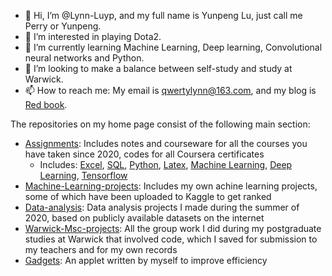 - 👋 Hi, I’m @Lynn-Luyp, and my full name is Yunpeng Lu, just call me Perry or Yunpeng. 
- 👀 I’m interested in playing Dota2.
- 🌱 I’m currently learning Machine Learning, Deep learning, Convolutional neural networks and Python.
- 💞️ I’m looking to make a balance between self-study and study at Warwick.
- 📫 How to reach me: My email is qwertylynn@163.com, and my blog is [Red book](https://www.xiaohongshu.com/user/profile/599e78cf82ec396a8b13b4e4?xhsshare=WeixinSession&appuid=599e78cf82ec396a8b13b4e4&apptime=1659234389).

The repositories on my home page consist of the following main section: 
- [Assignments](https://github.com/Lynn-Luyp/Assignments): Includes notes and courseware for all the courses you have taken since 2020, codes for all Coursera certificates
  - Includes: [Excel](https://github.com/Lynn-Luyp/Assignments/tree/main/Excel), [SQL](https://github.com/Lynn-Luyp/Assignments/tree/main/SQL), [Python](https://github.com/Lynn-Luyp/Assignments/tree/main/Python), [Latex](https://github.com/Lynn-Luyp/Assignments/tree/main/Latex), [Machine Learning](https://github.com/Lynn-Luyp/Assignments/tree/main/Coursera-Machine%20Learning), [Deep Learning](https://github.com/Lynn-Luyp/Assignments/tree/main/Coursera-Deep%20learning%20Specialization), [Tensorflow](https://github.com/Lynn-Luyp/Assignments/tree/main/Coursera-Tensorflow%20Specialization)
- [Machine-Learning-projects](https://github.com/Lynn-Luyp/Machine-Learning-projects): Includes my own achine learning projects, some of which have been uploaded to Kaggle to get ranked
- [Data-analysis](https://github.com/Lynn-Luyp/Data-analysis): Data analysis projects I made during the summer of 2020, based on publicly available datasets on the internet
- [Warwick-Msc-projects](https://github.com/Lynn-Luyp/Warwick-Msc-projects): All the group work I did during my postgraduate studies at Warwick that involved code, which I saved for submission to my teachers and for my own records
- [Gadgets](https://github.com/Lynn-Luyp/Gadgets): An applet written by myself to improve efficiency


<!---
Lynn-Luyp/Lynn-Luyp is a ✨ special ✨ repository because its `README.md` (this file) appears on your GitHub profile.
You can click the Preview link to take a look at your changes.
--->
